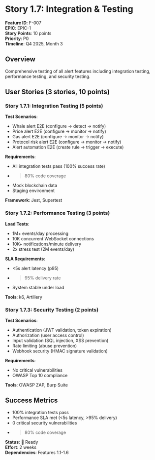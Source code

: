 # Story 1.7: Integration & Testing

**Feature ID**: F-007  
**EPIC**: EPIC-1  
**Story Points**: 10 points  
**Priority**: P0  
**Timeline**: Q4 2025, Month 3

## Overview
Comprehensive testing of all alert features including integration testing, performance testing, and security testing.

## User Stories (3 stories, 10 points)

### Story 1.7.1: Integration Testing (5 points)
**Test Scenarios**:
- Whale alert E2E (configure → detect → notify)
- Price alert E2E (configure → monitor → notify)
- Gas alert E2E (configure → monitor → notify)
- Protocol risk alert E2E (configure → monitor → notify)
- Alert automation E2E (create rule → trigger → execute)

**Requirements**:
- All integration tests pass (100% success rate)
- >80% code coverage
- Mock blockchain data
- Staging environment

**Framework**: Jest, Supertest

### Story 1.7.2: Performance Testing (3 points)
**Load Tests**:
- 1M+ events/day processing
- 10K concurrent WebSocket connections
- 10K+ notifications/minute delivery
- 2x stress test (2M events/day)

**SLA Requirements**:
- <5s alert latency (p95)
- >95% delivery rate
- System stable under load

**Tools**: k6, Artillery

### Story 1.7.3: Security Testing (2 points)
**Test Scenarios**:
- Authentication (JWT validation, token expiration)
- Authorization (user access control)
- Input validation (SQL injection, XSS prevention)
- Rate limiting (abuse prevention)
- Webhook security (HMAC signature validation)

**Requirements**:
- No critical vulnerabilities
- OWASP Top 10 compliance

**Tools**: OWASP ZAP, Burp Suite

## Success Metrics
- 100% integration tests pass
- Performance SLA met (<5s latency, >95% delivery)
- 0 critical security vulnerabilities
- >80% code coverage

**Status**: 📝 Ready  
**Effort**: 2 weeks  
**Dependencies**: Features 1.1-1.6
